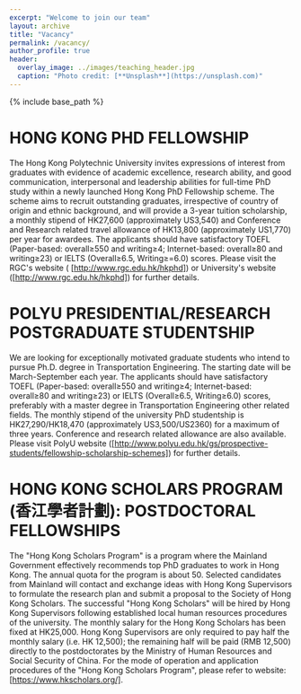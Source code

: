 ```yaml
---
excerpt: "Welcome to join our team"
layout: archive
title: "Vacancy"
permalink: /vacancy/
author_profile: true
header:
  overlay_image: ../images/teaching_header.jpg
  caption: "Photo credit: [**Unsplash**](https://unsplash.com)"
---
```


{% include base_path %}

HONG KONG PHD FELLOWSHIP
======
The Hong Kong Polytechnic University invites expressions of interest from graduates with evidence of academic excellence, research ability, and good communication, interpersonal and leadership abilities for full-time PhD study within a newly launched Hong Kong PhD Fellowship scheme. The scheme aims to recruit outstanding graduates, irrespective of country of origin and ethnic background, and will provide a 3-year tuition scholarship, a monthly stipend of HK27,600 (approximately US3,540) and Conference and Research related travel allowance of HK13,800 (approximately US1,770) per year for awardees. The applicants should have satisfactory TOEFL (Paper-based: overall≥550 and writing≥4; Internet-based: overall≥80 and writing≥23) or IELTS (Overall≥6.5, Writing≥=6.0) scores. Please visit the RGC's website (
  [http://www.rgc.edu.hk/hkphd]) or University's website ([http://www.rgc.edu.hk/hkphd]) for further details.


POLYU PRESIDENTIAL/RESEARCH POSTGRADUATE STUDENTSHIP
======
We are looking for exceptionally motivated graduate students who intend to pursue Ph.D. degree in Transportation Engineering. The starting date will be March-September each year. The applicants should have satisfactory TOEFL (Paper-based: overall≥550 and writing≥4; Internet-based: overall≥80 and writing≥23) or IELTS (Overall≥6.5, Writing≥6.0) scores, preferably with a master degree in Transportation Engineering other related fields. The monthly stipend of the university PhD studentship is HK27,290/HK18,470 (approximately US3,500/US2360) for a maximum of three years. Conference and research related allowance are also available. Please visit PolyU website ([http://www.polyu.edu.hk/gs/prospective-students/fellowship-scholarship-schemes]) for further details.
  
HONG KONG SCHOLARS PROGRAM (香江學者計劃): POSTDOCTORAL FELLOWSHIPS
======
The "Hong Kong Scholars Program" is a program where the Mainland Government effectively recommends top PhD graduates to work in Hong Kong. The annual quota for the program is about 50. Selected candidates from Mainland will contact and exchange ideas with Hong Kong Supervisors to formulate the research plan and submit a proposal to the Society of Hong Kong Scholars. The successful "Hong Kong Scholars" will be hired by Hong Kong Supervisors following established local human resources procedures of the university. The monthly salary for the Hong Kong Scholars has been fixed at HK25,000. Hong Kong Supervisors are only required to pay half the monthly salary (i.e. HK 12,500); the remaining half will be paid (RMB 12,500) directly to the postdoctorates by the Ministry of Human Resources and Social Security of China. For the mode of operation and application procedures of the "Hong Kong Scholars Program", please refer to website: [https://www.hkscholars.org/].

